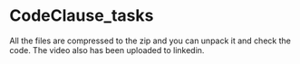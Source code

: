 # CodeClause_tasks
All the files are compressed to the zip and you can unpack it and check the code.
The video also has been uploaded to linkedin.
